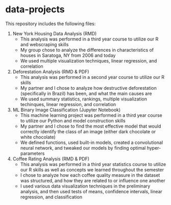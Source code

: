 # data-projects

This repository includes the following files:
 1) New York Housing Data Analysis (RMD)
      - This analysis was performed in a third year course to utilize our R and webscraping skills
      - My group chose to analyze the differences in characteristics of houses in Saratoga, NY from 2006 and today
      - We used multiple visualization techniques, linear regression, and correlation
 2) Deforestation Analysis (RMD & PDF)
      - This analysis was performed in a second year course to utilize our R skills
      - My partner and I chose to analyze how destructive deforestation (specifically in Brazil) has been, and what the main causes are
      - We used summary statistics, rankings, multiple visualization techinques, linear regression, and correlation
 3) ML Binary Image Classification (Jupyter Notebook)
      - This machine learning project was performed in a third year course to utilize our Python and model construction skills
      - My partner and I chose to find the most effective model that would correctly identify the class of an image (either dark chocolate or white chocolate)
      - We defined functions, used built-in models, created a convolutional neural network, and tweaked our models by finding optimal hyper-parameters
 4) Coffee Rating Analysis (RMD & PDF)
      - This analysis was performed in a third year statistics course to utilize our R skills as well as concepts we learned throughout the semester
      - I chose to analyze how each coffee quality measure in the dataset was structured, and how they are related to or influence one another
      - I used various data visualization techniques in the preliminary analysis, and then used tests of means, confidence intervals, linear regression, and classification
